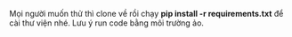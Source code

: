 Mọi người muốn thử thì clone về rồi chạy **pip install -r requirements.txt** để cài thư viện nhé. Lưu ý run code bằng môi trường ảo.
